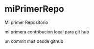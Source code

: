 # miPrimerRepo

Mi primer Repositorio

mi primera contribucion local para git hub

un commit mas desde github
